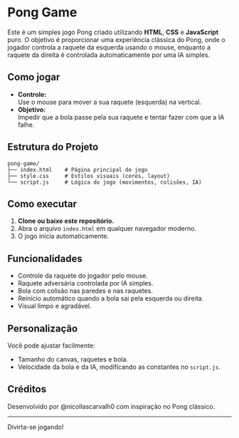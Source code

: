 # Pong Game

Este é um simples jogo Pong criado utilizando **HTML**, **CSS** e **JavaScript** puro. O objetivo é proporcionar uma experiência clássica do Pong, onde o jogador controla a raquete da esquerda usando o mouse, enquanto a raquete da direita é controlada automaticamente por uma IA simples.

## Como jogar

- **Controle:**  
  Use o mouse para mover a sua raquete (esquerda) na vertical.  
- **Objetivo:**  
  Impedir que a bola passe pela sua raquete e tentar fazer com que a IA falhe.

## Estrutura do Projeto

```
pong-game/
├── index.html    # Página principal do jogo
├── style.css     # Estilos visuais (cores, layout)
└── script.js     # Lógica do jogo (movimentos, colisões, IA)
```

## Como executar

1. **Clone ou baixe este repositório.**
2. Abra o arquivo `index.html` em qualquer navegador moderno.
3. O jogo inicia automaticamente.

## Funcionalidades

- Controle da raquete do jogador pelo mouse.
- Raquete adversária controlada por IA simples.
- Bola com colisão nas paredes e nas raquetes.
- Reinício automático quando a bola sai pela esquerda ou direita.
- Visual limpo e agradável.

## Personalização

Você pode ajustar facilmente:
- Tamanho do canvas, raquetes e bola.
- Velocidade da bola e da IA, modificando as constantes no `script.js`.

## Créditos

Desenvolvido por @nicollascarvalh0 com inspiração no Pong clássico.

---
Divirta-se jogando!
